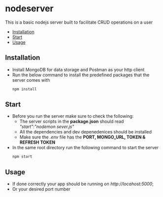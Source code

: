 # nodeserver
This is a basic nodejs server built to facilitate CRUD operations on a user

- [Installation](#installation)
- [Start](#start)
- [Usage](#usage)

## Installation
- Install MongoDB for data storage and Postman as your http client
- Run the below command to install the predefined packages that the server comes with
  ``` bash
  npm install
  ```
## Start
- Before you run the server make sure to check the following:
  - The server scripts in the **package.json** should read *"start":"nodemon sever.js"*
  - All the dependencies and dev depenedenices should be installed
  - Make sure the *.env* file has the **PORT, MONGO_URL, TOKEN & REFRESH TOKEN** 
- In the same root directory run the following command to start the server
  ``` bash
  npm start
  ```
## Usage
- If done correctly your app should be running on *http://locahost:5000*;
- Or your desired port number
